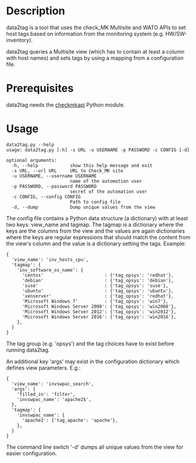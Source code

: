 # Description #

data2tag is a tool that uses the check_MK Multisite and WATO APIs to set host tags based on information from the monitoring system (e.g. HW/SW-inventory).

data2tag queries a Multisite view (which has to contain at least a column with host names) and sets tags by using a mapping from a configuration file.

# Prerequisites #

data2tag needs the [checkmkapi](https://github.com/HeinleinSupport/check_mk_extensions/tree/master/check_mk_api) Python module.

# Usage #

    data2tag.py --help
	usage: data2tag.py [-h] -s URL -u USERNAME -p PASSWORD -c CONFIG [-d]
    
    optional arguments:
	  -h, --help            show this help message and exit
	  -s URL, --url URL     URL to Check_MK site
      -u USERNAME, --username USERNAME
                            name of the automation user
      -p PASSWORD, --password PASSWORD
                            secret of the automation user
      -c CONFIG, --config CONFIG
                            Path to config file
      -d, --dump            Dump unique values from the view

The config file contains a Python data structure (a dictionary) with at least two keys: view_name and tagmap. The tagmap is a dictionary where the keys are the columns from the view and the values are again dictionaries where the keys are regular expressions that should match the content from the view's column and the value is a dictionary setting the tags. Example:

    {
      'view_name': 'inv_hosts_cpu',
      'tagmap': {
        'inv_software_os_name': {
          'centos'                       : {'tag_opsys': 'redhat'},
          'debian'                       : {'tag_opsys': 'debian'},
          'suse'                         : {'tag_opsys': 'suse'},
          'ubuntu'                       : {'tag_opsys': 'ubuntu'},
          'xenserver'                    : {'tag_opsys': 'redhat'},
          'Microsoft Windows 7'          : {'tag_opsys': 'win7'},
          'Microsoft Windows Server 2008': {'tag_opsys': 'win2008'},
          'Microsoft Windows Server 2012': {'tag_opsys': 'win2012'},
          'Microsoft Windows Server 2016': {'tag_opsys': 'win2016'},
        },
      }
    }

The tag group (e.g. 'opsys') and the tag choices have to exist before running data2tag.

An additional key 'args' may exist in the configuration dictionary which defines view parameters. E.g.:

    {
      'view_name': 'invswpac_search',
      'args': {
        'filled_in': 'filter',
        'invswpac_name': 'apache2$',
      },
      'tagmap': {
        'invswpac_name': {
          'apache2': {'tag_apache': 'apache'},
        },
      }
    }

The command line switch '-d' dumps all unique values from the view for easier configuration.
